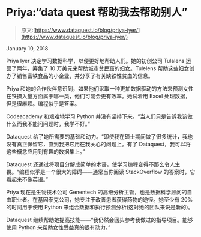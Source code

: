 # Priya:“data quest 帮助我去帮助别人”

> 原文:[https://www.dataquest.io/blog/priya-iyer/](https://www.dataquest.io/blog/priya-iyer/)

January 10, 2018

Priya Iyer 决定学习数据科学，以便更好地帮助人们。她的初创公司 Tulalens 运营了两年，筹集了 10 万美元来帮助城市贫民窟的妇女。Tulelens 帮助这些妇女创办了销售富铁食品的小企业，并分享了有关缺铁性贫血的信息。

Priya 和她的合作伙伴意识到，如果他们采取一种更加数据驱动的方法来预测女性在铁摄入量方面属于哪一类，他们可能会更有效率。她试着用 Excel 处理数据，但是很麻烦。编程似乎是答案。

Codeacademy 和艰难地学习 Python 并没有坚持下来。“当人们只是告诉我该做什么而我不能问问题时，我学不好。”

Dataquest 给了她所需要的基础和动力。“即使我在硕士期间做了很多统计，我也没有真正保留它，直到我把它用在我关心的问题上。有了 Dataquest，我可以将这些概念应用到有趣的数据集上。”

Dataquest 还通过将项目分解成简单的术语，使学习编程变得不那么令人生畏。“编程似乎是一个很大的障碍——通常当你阅读 StackOverflow 的答案时，它看起来不像英语。”

Priya 现在是生物技术公司 Genentech 的高级分析主管，也是数据科学顾问的自由职业者。在基因泰克公司，她专注于改善患者获得药物的途径。她至少有 20%的时间用于使用 Python 来组合数据和执行预测分析(这对她的团队来说是新的)。

Dataquest 继续帮助她提高技能——“我仍然会回头参考我做过的指导项目。能够使用 Python 来帮助女性受益真的很有动力。”